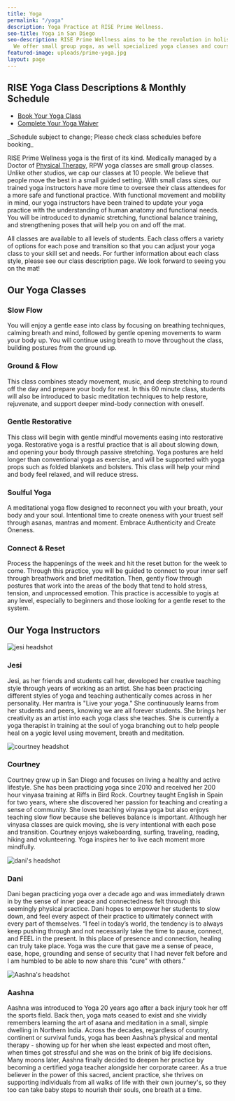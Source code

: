```yaml
---
title: Yoga
permalink: "/yoga"
description: Yoga Practice at RISE Prime Wellness.
seo-title: Yoga in San Diego
seo-description: RISE Prime Wellness aims to be the revolution in holistic yoga practice.
  We offer small group yoga, as well specialized yoga classes and courses.
featured-image: uploads/prime-yoga.jpg
layout: page
---
```


## RISE Yoga Class Descriptions & Monthly Schedule

<!-- Vagaro Yoga Booking & Waiver Links -->
<ul class="actions">
  <li><a href="https://www.vagaro.com/riseprimewellness/classes" class="button special book-btn" target="_blank">Book Your Yoga Class</a></li>
  <li><a href="https://forms.vagaro.com/626addc97f702f9cace207e8" class="button " target="_blank">Complete Your Yoga Waiver</a></li>
</ul>
_Schedule subject to change; Please check class schedules before booking_

RISE Prime Wellness yoga is the first of its kind. Medically managed by a Doctor of [Physical Therapy](/physical-therapy), RPW yoga classes are small group classes. Unlike other studios, we cap our classes at 10 people. We believe that people move the best in a small guided setting. With small class sizes, our trained yoga instructors have more time to oversee their class attendees for a more safe and functional practice. With functional movement and mobility in mind, our yoga instructors have been trained to update your yoga practice with the understanding of human anatomy and functional needs. You will be introduced to dynamic stretching, functional balance training, and strengthening poses that will help you on and off the mat.

All classes are available to all levels of students. Each class offers a variety of options for each pose and transition so that you can adjust your yoga class to your skill set and needs. For further information about each class style, please see our class description page. We look forward to seeing you on the mat!

## Our Yoga Classes
<!-- Yoga class descriptions -->
<section class="grid-section">
  <div class="yoga-class-description">
    <h3>Slow Flow</h3>
    <p>You will enjoy a gentle ease into class by focusing on breathing techniques, calming breath and mind, followed by gentle opening movements to warm your body up. You will continue using breath to move throughout the class, building postures from the ground up.</p>
  </div>
  <div class="yoga-class-description">
    <h3>Ground & Flow</h3>
    <p>This class combines steady movement, music, and deep stretching to round off the day and prepare your body for rest. In this 60 minute class, students will also be introduced to basic meditation techniques to help restore, rejuvenate, and support deeper mind-body connection with oneself.</p>
  </div>
  <div class="yoga-class-description">
    <h3>Gentle Restorative</h3>
    <p>This class will begin with gentle mindful movements easing into restorative yoga. Restorative yoga is a restful practice that is all about slowing down, and opening your body through passive stretching. Yoga postures are held longer than conventional yoga as exercise, and will be supported with yoga props such as folded blankets and bolsters. This class will help your mind and body feel relaxed, and will reduce stress.</p>
  </div>
</section>
<section class="grid-section">
  <div class="yoga-class-description">
    <h3>Soulful Yoga</h3>
    <p>A meditational yoga flow designed to reconnect you with your breath, your body and your soul. Intentional time to create oneness with your truest self through asanas, mantras and moment. Embrace Authenticity and Create Oneness.</p>
  </div>
  <div class="yoga-class-description">
    <h3>Connect & Reset</h3>
    <p>Process the happenings of the week and hit the reset button for the week to come. Through this practice, you will be guided to connect to your inner self through breathwork and brief meditation. Then, gently flow through postures that work into the areas of the body that tend to hold stress, tension, and unprocessed emotion. This practice is accessible to yogis at any level, especially to beginners and those looking for a gentle reset to the system.</p>
  </div>
</section>

## Our Yoga Instructors
<!-- Yoga instructor bios -->
<section class="grid-section">
  <div class="yoga-instructor-bio">
    <img src="https://res.cloudinary.com/zheisey/image/upload/f_auto/Prime/jesi.jpg" alt="jesi headshot">
    <h3>Jesi</h3>
    <p>Jesi, as her friends and students call her, developed her creative teaching style through years of working as an artist. She has been practicing different styles of yoga and teaching authentically comes across in her personality. Her mantra is "Live your yoga." She continuously learns from her students and peers, knowing we are all forever students. She brings her creativity as an artist into each yoga class she teaches. She is currently a yoga therapist in training at the soul of yoga branching out to help people heal on a yogic level using movement, breath and meditation.</p>
  </div>
  <div class="yoga-instructor-bio">
    <img src="https://res.cloudinary.com/zheisey/image/upload/f_auto/Prime/courtney.jpg" alt="courtney headshot">
    <h3>Courtney</h3>
    <p>Courtney grew up in San Diego and focuses on living a healthy and active lifestyle. She has been practicing yoga since 2010 and received her 200 hour vinyasa training at Riffs in Bird Rock. Courtney taught English in Spain for two years, where she discovered her passion for teaching and creating a sense of community. She loves teaching vinyasa yoga but also enjoys teaching slow flow because she believes balance is important. Although her vinyasa classes are quick moving, she is very intentional with each pose and transition. Courtney enjoys wakeboarding, surfing, traveling, reading, hiking and volunteering. Yoga inspires her to live each moment more mindfully.</p>
  </div>
  <div clas="yoga-instructor-bio">
    <img src="https://res.cloudinary.com/zheisey/image/upload/f_auto/Prime/dani.jpg" alt="dani's headshot">
    <h3>Dani</h3>
    <p>Dani began practicing yoga over a decade ago and was immediately drawn in by the sense of inner peace and connectedness felt through this seemingly physical practice. Dani hopes to empower her students to slow down, and feel every aspect of their practice to ultimately connect with every part of themselves. “I feel in today’s world, the tendency is to always keep pushing through and not necessarily take the time to pause, connect, and FEEL in the present. In this place of presence and connection, healing can truly take place. Yoga was the cure that gave me a sense of peace, ease, hope, grounding and sense of security that I had never felt before and I am humbled to be able to now share this “cure” with others.”</p>
  </div>
  <div clas="yoga-instructor-bio">
    <img src="https://res.cloudinary.com/zheisey/image/upload/f_auto/Prime/aash.jpg" alt="Aashna's headshot">
    <h3>Aashna</h3>
    <p>Aashna was introduced to Yoga 20 years ago after a back injury took her off the sports field. Back then, yoga mats ceased to exist and she vividly remembers learning the art of asana and meditation in a small, simple dwelling in Northern India. Across the decades, regardless of country, continent or survival funds, yoga has been Aashna’s physical and mental therapy - showing up for her when she least expected and most often, when times got stressful and she was on the brink of big life decisions. Many moons later, Aashna finally decided to deepen her practice by becoming a certified yoga teacher alongside her corporate career. As a true believer in the power of this sacred, ancient practice, she thrives on supporting individuals from all walks of life with their own journey's, so they too can take baby steps to nourish their souls, one breath at a time.</p>
  </div>
</section>
